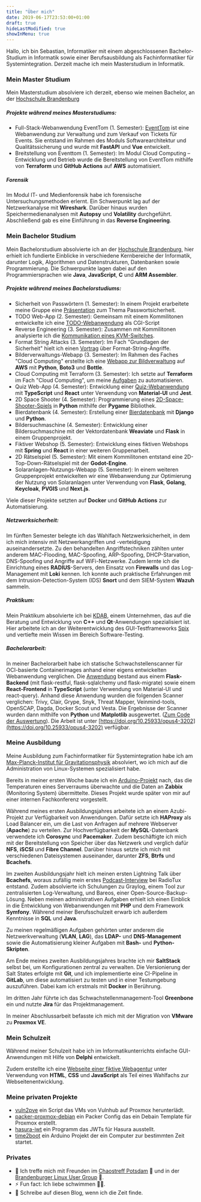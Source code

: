 ```yaml
---
title: "Über mich"
date: 2019-06-17T23:53:00+01:00
draft: true
hideLastModified: true
showInMenu: true
---
```


Hallo, ich bin Sebastian, Informatiker mit einem abgeschlossenen Bachelor-Studium in Informatik
sowie einer Berufsausbildung als Fachinformatiker für Systemintegration.
Derzeit mache ich mein Masterstudium in Informatik.

### Mein Master Studium

Mein Masterstudium absolviere ich derzeit, ebenso wie meinen Bachelor, an der  [Hochschule Brandenburg](https://www.th-brandenburg.de/startseite/)

##### Projekte während meines Masterstudiums:
- Full-Stack-Webanwendung EventTom (1. Semester): [EventTom](https://github.com/53845714nF/EventTom) ist eine Webanwendung zur Verwaltung und zum Verkauf von Tickets für Events.
Sie entstand im Rahmen des Moduls Softwarearchitektur und Qualitätssicherung und wurde mit **FastAPI** und **Vue** entwickelt.
- Breitstellung von Eventtom (1. Semester): Im Modul Cloud Computing – Entwicklung und Betrieb wurde die Bereitstellung von EventTom mithilfe von **Terraform** und **GitHub Actions** auf **AWS** automatisiert.

##### Forensik
Im Modul IT- und Medienforensik habe ich forensische Untersuchungsmethoden erlernt.
Ein Schwerpunkt lag auf der Netzwerkanalyse mit **Wireshark**.
Darüber hinaus wurden Speichermedienanalysen mit **Autopsy** und **Volatility** durchgeführt.
Abschließend gab es eine Einführung in das **Reverse Engineering**.

### Mein Bachelor Studium

Mein Bachelorstudium absolvierte ich an der [Hochschule Brandenburg](https://www.th-brandenburg.de/startseite/), hier erhielt ich fundierte Einblicke in verschiedene Kernbereiche der Informatik, darunter Logik, Algorithmen und Datenstrukturen, Datenbanken sowie Programmierung.
Die Schwerpunkte lagen dabei auf den Programmiersprachen wie **Java**, **JavaScript**, **C** und **ARM Assembler**.

##### Projekte während meines Bachelorstudiums:

- Sicherheit von Passwörtern (1. Semester): In einem Projekt erarbeitete meine Gruppe eine [Präsentation](https://passwortunsicherheit.hackwiki.de/) zum Thema Passwortsicherheit.
- TODO Web-App (2. Semester): Gemeinsam mit einem Kommilitonen entwickelte ich eine [TODO-Webanwendung](https://github.com/53845714nF/OSWC-Semesteraufgabe) als CGI-Script
- Reverse Engineering (3. Semester): Zusammen mit Kommilitonen analysierte ich die [Kommunikation eines KVM-Switches](https://github.com/53845714nF/Reverse_Engineering_KVM_Switch).
- Format String Attacks (3. Semester): Im Fach "Grundlagen der Sicherheit" hielt ich einen [Vortrag](https://fsv.hackwiki.de) über Format-String-Angriffe.
- Bilderverwaltungs-Webapp (3. Semester): Im Rahmen des Faches "Cloud Computing" erstellte ich eine [Webapp zur Bildverwaltung](https://github.com/53845714nF/dockerize_bottletube) auf **AWS** mit **Python**, **Boto3** und **Bottle**.
- Cloud Computing mit Terraform (3. Semester):  Ich setzte auf **Terraform** im Fach "Cloud Computing", um meine [Aufgaben](https://github.com/53845714nF/Cloud_computing_basics) zu automatisieren.
- Quiz Web-App (4. Semester): Entwicklung einer [Quiz-Webanwendung](https://github.com/53845714nF/TypeQuiz) mit **TypeScript** und **React** unter Verwendung von **Material-UI** und **Jest**.
- 2D Space Shooter (4. Semester): Programmierung eines [2D-Space-Shooter-Spiels](https://github.com/53845714nF/excellent_space_shooter) in **Python** mithilfe der **Pygame** Bibliothek.
- Bierdatenbank (4. Semester): Erstellung einer [Bierdatenbank](https://github.com/53845714nF/Best_Beers) mit **Django** und **Python**.
- Bildersuchmaschine (4. Semester): Entwicklung einer Bildersuchmaschine mit der Vektordatenbank **Weaviate** und **Flask** in einem Gruppenprojekt.
- Fiktiver Webshop (5. Semester): Entwicklung eines fiktiven Webshops mit **Spring** und **React** in einer weiteren Gruppenarbeit.
- 2D Rätselspiel (5. Semester): Mit einem Kommilitonen entstand eine 2D-Top-Down-Rätselspiel mit der **Godot-Engine**.
- Solaranlagen-Nutzungs-Webapp (5. Semester): In einem weiteren Gruppenprojekt entwickelten wir eine Webanwendung zur Optimierung der Nutzung von Solaranlagen unter Verwendung von **Flask**, **Golang**, **Keycloak**, **PVGIS** und **Next.js**.

Viele dieser Projekte setzten auf **Docker** und **GitHub Actions** zur Automatisierung.


##### Netzwerksicherheit:
Im fünften Semester belegte ich das Wahlfach Netzwerksicherheit, in dem ich mich intensiv mit Netzwerkangriffen und -verteidigung auseinandersetzte.
Zu den behandelten Angriffstechniken zählten unter anderem MAC-Flooding, MAC-Spoofing, ARP-Spoofing, DHCP-Starvation, DNS-Spoofing und Angriffe auf WiFi-Netzwerke.
Zudem lernte ich die Einrichtung eines **RADIUS**-Servers, den Einsatz von **Firewalls** und das Log-Management mit **Loki** kennen.
Ich konnte auch praktische Erfahrungen mit dem Intrusion-Detection-System (IDS) **Snort** und dem SIEM-System **Wazuh** sammeln.

##### Praktikum:
Mein Praktikum absolvierte ich bei [KDAB](https://www.kdab.com/), einem Unternehmen, das auf die Beratung und Entwicklung von **C++** und **Qt**-Anwendungen spezialisiert ist. Hier arbeitete ich an der Weiterentwicklung des GUI-Testframeworks [Spix](https://github.com/53845714nF/spix) und vertiefte mein Wissen im Bereich Software-Testing.


##### Bachelorarbeit: 
In meiner Bachelorarbeit habe ich statische Schwachstellenscanner für OCI-basierte Containerimages anhand einer eigens entwickelten Webanwendung verglichen.
Die [Anwendung](https://github.com/53845714nF/MarketMinder) bestand aus einem **Flask-Backend** (mit flask-restful, flask-sqlalchemy und flask-migrate) sowie einem **React-Frontend** in **TypeScript** (unter Verwendung von Material-UI und react-query). Anhand diese Anwendung wurden die folgenden Scanner verglichen: 
Trivy, Clair, Grype, Snyk, Threat Mapper, Veinmind-tools, OpenSCAP, Dagda, Docker Scout und Vesta.
Die Ergebnisse der Scanner wurden dann mithilfe von **Python** und **Matplotlib** ausgewertet. ([Zum Code der Auswertung](https://github.com/53845714nF/analysis_market_minder)). Die Arbeit ist unter [https://doi.org/10.25933/opus4-3202](https://doi.org/10.25933/opus4-3202) verfügbar.

### Meine Ausbildung
Meine Ausbildung zum Fachinformatiker für Systemintegration habe ich am [Max-Planck-Institut für Gravitationsphysik](https://www.aei.mpg.de/2772/de) absolviert, wo ich mich auf die Administration von Linux-Systemen spezialisiert habe.

Bereits in meiner ersten Woche baute ich ein [Arduino-Projekt](https://github.com/marcofischer/arduino-zabbix-agent) nach, das die Temperaturen eines Serverraums überwachte und die Daten an **Zabbix** (Monitoring System) übermittelte.
Dieses Projekt wurde später von mir auf einer internen Fachkonferenz vorgestellt.

Während meines ersten Ausbildungsjahres arbeitete ich an einem Azubi-Projekt zur Verfügbarkeit von Anwendungen.
Dafür setzte ich **HAProxy** als Load Balancer ein, um die Last von Anfragen auf mehrere Webserver (**Apache**) zu verteilen.
Zur Hochverfügbarkeit der **MySQL**-Datenbank verwendete ich **Corosync** und **Pacemaker**.
Zudem beschäftigte ich mich mit der Bereitstellung von Speicher über das Netzwerk und verglich dafür **NFS**, **iSCSI** und **Fibre Channel**.
Darüber hinaus setzte ich mich mit verschiedenen Dateisystemen auseinander, darunter **ZFS**, **Btrfs** und **Bcachefs**.

Im zweiten Ausbildungsjahr hielt ich meinen ersten Lightning Talk über **Bcachefs**, woraus zufällig mein erstes [Podcast-Interview](https://www.radiotux.de/index.php?/archives/2019/09.html) bei RadioTux entstand.
Zudem absolvierte ich Schulungen zu Graylog, einem Tool zur zentralisierten Log-Verwaltung, und Bareos, einer Open-Source-Backup-Lösung.
Neben meinen administrativen Aufgaben erhielt ich einen Einblick in die Entwicklung von Webanwendungen mit **PHP** und dem Framework **Symfony**.
Während meiner Berufsschulzeit erwarb ich außerdem Kenntnisse in **SQL** und **Java**.

Zu meinen regelmäßigen Aufgaben gehörten unter anderem die Netzwerkverwaltung (**VLAN**, **LAG**), das **LDAP-** und **DNS-Management** sowie die Automatisierung kleiner Aufgaben mit **Bash-** und **Python-Skripten**.

Am Ende meines zweiten Ausbildungsjahres brachte ich mir **SaltStack** selbst bei, um Konfigurationen zentral zu verwalten.
Die Versionierung der Salt States erfolgte mit **Git**, und ich implementierte eine CI-Pipeline in **GitLab**, um diese automatisiert zu testen und in einer Testumgebung auszuführen. Dabei kam ich erstmals mit **Docker** in Berührung.

Im dritten Jahr führte ich das Schwachstellenmanagement-Tool **Greenbone** ein und nutzte **Jira** für das Projektmanagement.

In meiner Abschlussarbeit befasste ich mich mit der Migration von **VMware** zu **Proxmox VE**.

### Mein Schulzeit
Während meiner Schulzeit habe ich im Informatikunterrichts einfache GUI-Anwendungen mit Hilfe von **Delphi** entwickelt.

Zudem erstellte ich eine [Webseite einer fiktive Webagentur](https://think.hackwiki.de/) unter Verwendung von **HTML**, **CSS** und **JavaScript** als Teil eines Wahlfachs zur Webseitenentwicklung.

### Meine privaten Projekte
- [vuln2pve](https://github.com/53845714nF/vuln2pve) ein Script das VMs von Vulnhub auf Proxmox herunterlädt.
- [packer-proxmox-debian](https://github.com/53845714nF/packer-proxmox-debian) ein Packer Config das ein Debain Template für Proxmox erstellt.
- [hasura-jwt](https://github.com/53845714nF/hasura-jwt) ein Programm das JWTs für Hasura ausstellt.
- [time2boot](https://github.com/53845714nF/time2boot) ein Arduino Projekt der ein Computer zur bestimmten Zeit startet.

### Privates
- 👯 Ich treffe mich mit Freunden im [Chaostreff Potsdam](https://www.ccc-p.org/) 🚀 und in der [Brandenburger Linux User Group](https://www.bralug.de/) 🐧.
- ⚡ Fun fact: Ich liebe schwimmen 🏊‍♂️.
- 📝 Schreibe auf diesen Blog, wenn ich die Zeit finde.
